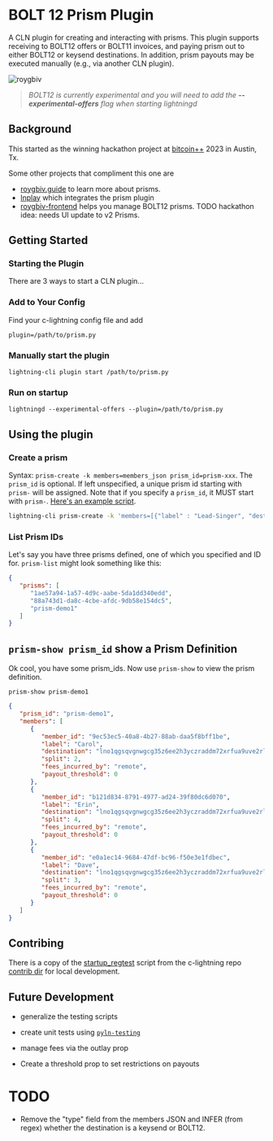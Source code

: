 # BOLT 12 Prism Plugin

A CLN plugin for creating and interacting with prisms. This plugin supports receiving to BOLT12 offers or BOLT11 invoices, and paying prism out to either BOLT12 or keysend destinations. In addition, prism payouts may be executed manually (e.g., via another CLN plugin).

![roygbiv](https://github.com/daGoodenough/bolt12-prism/assets/108303703/2c4ba75d-b0ab-4c3f-a5c4-2202716a04a0)

> _BOLT12 is currently experimental and you will need to add the **--experimental-offers** flag when starting lightningd_

## Background

This started as the winning hackathon project at [bitcoin++](https://btcpp.dev/) 2023 in Austin, Tx.

Some other projects that compliment this one are

- [roygbiv.guide](https://roygbiv.guide) to learn more about prisms.
- [lnplay](https://github.com/farscapian/lnplay) which integrates the prism plugin
- [roygbiv-frontend](https://github.com/johngribbin/ROYGBIV-frontend) helps you manage BOLT12 prisms. TODO hackathon idea: needs UI update to v2 Prisms.

## Getting Started

### Starting the Plugin

There are 3 ways to start a CLN plugin...

### Add to Your Config

Find your c-lightning config file and add

`plugin=/path/to/prism.py`

### Manually start the plugin

`lightning-cli plugin start /path/to/prism.py`

### Run on startup

`lightningd --experimental-offers --plugin=/path/to/prism.py`

## Using the plugin

### Create a prism

Syntax: `prism-create -k members=members_json prism_id=prism-xxx`. The `prism_id` is optional. If left unspecified, a unique prism id starting with `prism-` will be assigned. Note that if you specify a `prism_id`, it MUST start with `prism-`. [Here's an example script](https://github.com/farscapian/lnplay/blob/incus/channel_templates/create_bolt12_prism.sh).

```bash
lightning-cli prism-create -k 'members=[{"label" : "Lead-Singer", "destination": "lno1qgsqvgnwgcg35z6ee2h3yczraddm72xrfua9uve2rlrm9deu7xyfzrc2qajx2enpw4k8g93pqtyh3ua3crhn6me89spfupgp40nxkdfkhp0j2zjk63qgsdxp230ss", "split": 1, "type":"bolt12"},{"label" : "Drummer", "destination": "lno1qgsqvgnwgcg35z6ee2h3yczraddm72xrfua9uve2rlrm9deu7xyfzrc2qajx2enpw4k8g93pqw2ugunkxkzckdwkme9wkzfmjf4f2hm3852906gwsk05lxm0s29fu", "split": 1, "type":"bolt12"},{"label" : "Guitarist", "destination": "lno1qgsqvgnwgcg35z6ee2h3yczraddm72xrfua9uve2rlrm9deu7xyfzrc2qajx2enpw4k8g93pqvqlu8pa98q4wqrvdvyg0svtunw8pa5vj0j9r5mnpzcrjyx8tm7jw", "split": 1, "type":"bolt12"}]'
```


### List Prism IDs

Let's say you have three prisms defined, one of which you specified and ID for. `prism-list` might look something like this:

```json
{
   "prisms": [
      "1ae57a94-1a57-4d9c-aabe-5da1dd340edd",
      "88a743d1-da8c-4cbe-afdc-9db58e154dc5",
      "prism-demo1"
   ]
}
```

## `prism-show prism_id` show a Prism Definition

Ok cool, you have some prism_ids. Now use `prism-show` to view the prism definition.

`prism-show prism-demo1`

```json
{
   "prism_id": "prism-demo1",
   "members": [
      {
         "member_id": "9ec53ec5-40a8-4b27-88ab-daa5f8bff1be",
         "label": "Carol",
         "destination": "lno1qgsqvgnwgcg35z6ee2h3yczraddm72xrfua9uve2rlrm9deu7xyfzrc2qajx2enpw4k8g93pqdcrfn0x2eanrs3tgsn4pzlz5vq6w88z48ln2rceuc6eq8yytavhw",
         "split": 2,
         "fees_incurred_by": "remote",
         "payout_threshold": 0
      },
      {
         "member_id": "b121d834-8791-4977-ad24-39f80dc6d070",
         "label": "Erin",
         "destination": "lno1qgsqvgnwgcg35z6ee2h3yczraddm72xrfua9uve2rlrm9deu7xyfzrc2qajx2enpw4k8g93pqdszwe3ckdg4mhde9dc4hexv0mhdv2dx7n4p9xyu60t2yu7f9atgs",
         "split": 4,
         "fees_incurred_by": "remote",
         "payout_threshold": 0
      },
      {
         "member_id": "e0a1ec14-9684-47df-bc96-f50e3e1fdbec",
         "label": "Dave",
         "destination": "lno1qgsqvgnwgcg35z6ee2h3yczraddm72xrfua9uve2rlrm9deu7xyfzrc2qajx2enpw4k8g93pqtr4svn9a47gnpcjvf6ddyu94eyakmcf6lymaa6ksr9nd62g6mteu",
         "split": 3,
         "fees_incurred_by": "remote",
         "payout_threshold": 0
      }
   ]
}
```
<!-- 
### Update an existing prism

This command has a similar sytax as `prism-create`. It takes a new `members[]` json object and updates `prism_id` to have the new members defintion.

### Deletes a prism

Running `prism-delete prism_id` will delete a prism object from the data store. Note that any prism bindings related to `prism_id` will also be deleted.

### Executes a prism pay-out

`prism-executepayout prism_id amount_msat [label]` 

When run, this RPC command will execute (i.e., pay-out) a prism. This is useful if you need to manually execute a prism OUTSIDE of some binding. e.g., from [another core lightning plugin](https://github.com/farscapian/lnplay/tree/tabconf/lnplay/clightning/cln-plugins/lnplaylive). You can specify the `label` paramemter to associate this payout to some external `id`.

## Bindings

By creating bindings, you can have a prism payout execute whenever a payment is received by your node. With the prism plugin, you can bind a prism to a BOLT12 offer or a BOLT11 invoice. Note that for BOLT11 invoices and single-use BOLT12 offers, bindings are REMOVED after the prism executes.

`prism-bindingadd prism_id invoice_type invoice_label`
    Binds a prism to either a bolt11 invoice or a bolt12 offer such that the prism will be executed upon incoming payment.

`prism-bindinglist` 
    Lists all prism bindings.

```

```

`prism-bindingremove prism_id invoice_type invoice_label`
    Removes a prism binding. -->

## Contribing

There is a copy of the [startup_regtest](https://github.com/ElementsProject/lightning/blob/master/contrib/startup_regtest.sh) script from the c-lightning repo [contrib dir](./contrib/) for local development.

## Future Development

- generalize the testing scripts

- create unit tests using [`pyln-testing`](https://github.com/ElementsProject/lightning/tree/master/contrib/pyln-testing)

- manage fees via the outlay prop

- Create a threshold prop to set restrictions on payouts


# TODO

* Remove the "type" field from the members JSON and INFER (from regex) whether the destination is a keysend or BOLT12.